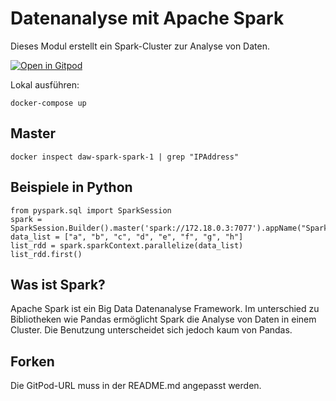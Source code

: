 # Datenanalyse mit Apache Spark

Dieses Modul erstellt ein Spark-Cluster zur Analyse von Daten.

[![Open in Gitpod](https://gitpod.io/button/open-in-gitpod.svg)](https://gitpod.io/#https://github.com/b-oern/daw-spark)

Lokal ausführen:
```
docker-compose up
```

## Master

```
docker inspect daw-spark-spark-1 | grep "IPAddress"
```

## Beispiele in Python

```
from pyspark.sql import SparkSession
spark = SparkSession.Builder().master('spark://172.18.0.3:7077').appName("SparkByExamples.com").getOrCreate()
data_list = ["a", "b", "c", "d", "e", "f", "g", "h"]
list_rdd = spark.sparkContext.parallelize(data_list)
list_rdd.first()
```

## Was ist Spark?
Apache Spark ist ein Big Data Datenanalyse Framework. Im unterschied zu Bibliotheken wie Pandas ermöglicht Spark die Analyse von Daten in einem Cluster. Die Benutzung unterscheidet sich jedoch kaum von Pandas.

## Forken

Die GitPod-URL muss in der README.md angepasst werden.
